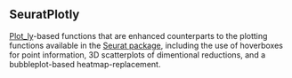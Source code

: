 ## SeuratPlotly
[Plot_ly](https://plot.ly/)-based functions that are enhanced counterparts to the plotting functions available in the [Seurat package](https://github.com/satijalab/seurat), including the use of hoverboxes for point information, 3D scatterplots of dimentional reductions, and a bubbleplot-based heatmap-replacement.
